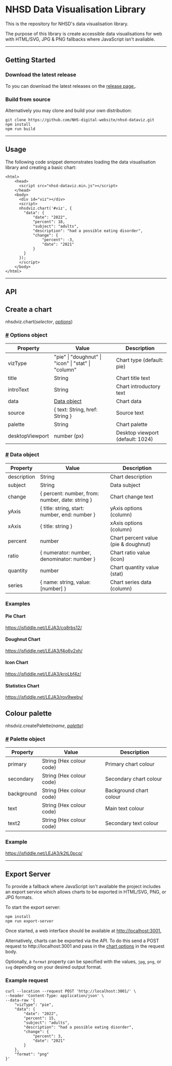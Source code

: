 # NHSD Data Visualisation Library

This is the repository for NHSD's data visualisation library.

The purpose of this library is create accessible data visualisations for web with HTML/SVG, JPG & PNG fallbacks where JavaScript isn't avaliable.

--------

## Getting Started

### Download the latest release

To you can download the latest releases on the [release page.](https://github.com/NHS-digital-website/nhsd-dataviz/releases).

### Build from source

Alternatively you may clone and build your own distribution:

```
git clone https://github.com/NHS-digital-website/nhsd-dataviz.git
npm install
npm run build
```

--------

## Usage

The following code snippet demonstrates loading the data visualisation library and creating a basic chart:

```
<html>
    <head>
      <script src="nhsd-dataviz.min.js"></script>
    </head>
    <body>
      <div id="viz"></div>
      <script>
      nhsdviz.chart('#viz', {
        "data": {
            "date": "2022",
            "percent": 18,
            "subject": "adults",
            "description": "had a possible eating disorder",
            "change": {
                "percent": -3,
                "date": "2021"
            }
        }
      });
      </script>
    </body>
</html>
```

--------

## API

## Create a chart

nhsdviz.chart(<i>selector</i>, <i><a href="#optionsObject">options</a></i>)

### <a name="optionsObject" href="#optionsObject">#</a> Options object

| Property          | Value                                                | Description                              |
|-------------------|------------------------------------------------------|------------------------------------------|
| vizType           | "pie" \| "doughnut" \| "icon" \| "stat" \| "column"  | Chart type (default: pie)                |
| title             | String                                               | Chart title text                         |
| introText         | String                                               | Chart introductory text                  |
| data              | <a href="#dataObject">Data object</a>                | Chart data                               |
| source            | { text: String, href: String }                       | Source text                              |
| palette           | String                                               | Chart palette                            |
| desktopViewport   | number (px)                                          | Desktop viewport (default: 1024)         |

### <a name="dataObject" href="#dataObject">#</a> Data object

| Property     | Value                                           | Description                          |
|--------------|-------------------------------------------------|--------------------------------------|
| description  | String                                          | Chart description                    |
| subject      | String                                          | Data subject                         |
| change       | { percent: number, from: number, date: string } | Chart change text                    |
| yAxis        | { title: string, start: number, end: number }   | yAxis options (column)               |
| xAxis        | { title: string }                               | xAxis options (column)               |
| percent      | number                                          | Chart percent value (pie & doughnut) |
| ratio        | { numerator: number, denominator: number }      | Chart ratio value (icon)             |
| quantity     | number                                          | Chart quantity value (stat)          |
| series       | { name: string, value: [number] }               | Chart series data (column)           |

### Examples

#### Pie Chart
https://jsfiddle.net/LEJA3/cq8rbs12/

#### Doughnut Chart
https://jsfiddle.net/LEJA3/f4o6v2xh/

#### Icon Chart
https://jsfiddle.net/LEJA3/kroLbf4z/

#### Statistics Chart
https://jsfiddle.net/LEJA3/rov9weby/

## Colour palette

nhsdviz.createPalette(<i>name</i>, <i><a href="#paletteObject">palette</a></i>)

### <a name="paletteObject" href="#paletteObject">#</a> Palette object

| Property     | Value                                           | Description                          |
|--------------|-------------------------------------------------|--------------------------------------|
| primary      | String (Hex colour code)                        | Primary chart colour                 |
| secondary    | String (Hex colour code)                        | Secondary chart colour               |
| background   | String (Hex colour code)                        | Background chart colour              |
| text         | String (Hex colour code)                        | Main text colour                     |
| text2        | String (Hex colour code)                        | Secondary text colour                |

### Example
https://jsfiddle.net/LEJA3/k2tL0pcq/

--------

## Export Server

To provide a fallback where JavaScript isn't available the project includes an export service which allows charts to be exported in HTML/SVG, PNG, or JPG formats.

To start the export server:

```
npm install
npm run export-server
```

Once started, a web interface should be available at <a href="http://localhost:3001" target="_blank">http://localhost:3001.</a>

Alternatively, charts can be exported via the API. To do this send a POST request to http://localhost:3001 and pass in the <a href="#optionsObject">chart options</a> in the request body.

Optionally, a `format` property can be specified with the values, `jpg`, `png`, or `svg` depending on your desired output format.

### Example request

```
curl --location --request POST 'http://localhost:3001/' \
--header 'Content-Type: application/json' \
--data-raw '{
    "vizType": "pie",
    "data": {
        "date": "2022",
        "percent": 15,
        "subject": "adults",
        "description": "had a possible eating disorder",
        "change": {
            "percent": 3,
            "date": "2021"
        }
    },
    "format": "png"
}'
```
